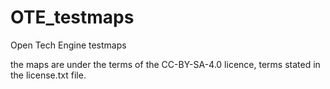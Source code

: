 # OTE_testmaps
Open Tech Engine testmaps

the maps are under the terms of the CC-BY-SA-4.0 licence, terms stated in the license.txt file.
